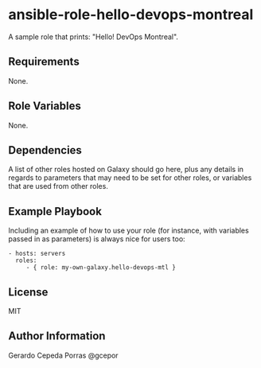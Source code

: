 ansible-role-hello-devops-montreal
=========

A sample role that prints: "Hello! DevOps Montreal".

Requirements
------------

None.

Role Variables
--------------

None.

Dependencies
------------

A list of other roles hosted on Galaxy should go here, plus any details in regards to parameters that may need to be set for other roles, or variables that are used from other roles.

Example Playbook
----------------

Including an example of how to use your role (for instance, with variables passed in as parameters) is always nice for users too:

    - hosts: servers
      roles:
         - { role: my-own-galaxy.hello-devops-mtl }

License
-------

MIT

Author Information
------------------

Gerardo Cepeda Porras @gcepor